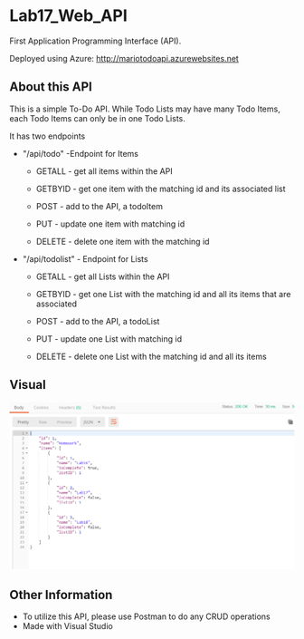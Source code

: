# Lab17_Web_API
First Application Programming Interface (API).

Deployed using Azure: http://mariotodoapi.azurewebsites.net

## About this API
This is a simple To-Do API. While Todo Lists may have many Todo Items, 
each Todo Items can only be in one Todo Lists. 

It has two endpoints
* "/api/todo" -Endpoint for Items
  * GETALL - get all items within the API

  * GETBYID - get one item with the matching id and its associated list
  * POST - add to the API, a todoItem
  * PUT - update one item with matching id
  * DELETE  - delete one item with the matching id


* "/api/todolist" - Endpoint for Lists
  * GETALL - get all Lists within the API
 
  * GETBYID - get one List with the matching id and all its items that are associated
  * POST - add to the API, a todoList
  * PUT - update one List with matching id
  * DELETE  - delete one List with the matching id and all its items 

## Visual

![api return data](TodoApi/TodoApi/assets/api_visual.PNG)

## Other Information
* To utilize this API, please use Postman to do any CRUD operations
* Made with Visual Studio



